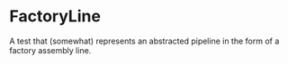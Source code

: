 # FactoryLine
A test that (somewhat) represents an abstracted pipeline in the form of a factory assembly line.
